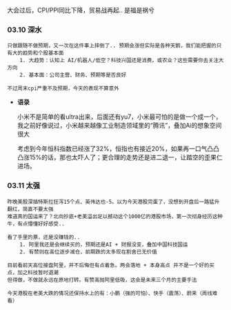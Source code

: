 
大会过后，CPI/PPI同比下降，贸易战再起.. 是福是祸兮

### 03.10 深水

	只做跟随不做预期，又一次在这件事上摔倒了.. 预期会涨但实际是各种天鹅，我们能把握的只有大的趋势和个股基本面
		1. 大趋势：认知上 AI/机器人/低空？科技兴国还是消费，或农业？这些需要你去关注大方向
		2. 基本面：公司主营、财务、预期等是否良好
		   
	不过周末cpi严重不及预期，今天的表现不算意外


-  **语录**

	小米不是简单的看ultra出来，后面还有yu7，小米最可怕的是做一个成一个，我之前好像说过，小米越来越像工业制造领域里的“腾讯”，叠加Ai的想象空间很大
	
	
	考虑到今年恒科指数已经涨了32%，恒指也有接近20%，如果再一口气凸凸凸涨15%的话，那也太吓人了；更合理的走势还是进二退一，让踏空的歪果仁进场。



### 03.11 太强

	昨晚美股深插特斯拉狂泻15个点、英伟达也-5。以为今天港股完蛋了，没想到开盘后一路猛升翻红，简直不要太强
	难道真的国运来了？北向抄底+老美溢出足以撼动这个1000亿的港股市场，第一次彻身经历这种牛，有点懵懂好好感受..
	
	看了手里的票，还是没赚钱的.. 
		1. 阿里我还是会继续买的，预期还是AI + 财报没变，叠加中国科技国运
		2. 有赞则在高位逐步减仓，前期跌的太多现在割舍已无价值
	   
	目前看前天高位接盘阿里，并不后悔但有点着急。两会落地 + 本身高点 并不是一个好的买点，加之科技暂时退潮
	但得做，不做就永远在原地打转。有赞高抛阿里低吸，这会是未来三个月的主要手法
	
	今天港股在老美大跌的情况还保持水上的有：小鹏（强的可怕）、快手（震荡）、蔚来（周线难看）
	